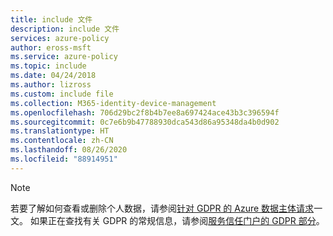 ```yaml
---
title: include 文件
description: include 文件
services: azure-policy
author: eross-msft
ms.service: azure-policy
ms.topic: include
ms.date: 04/24/2018
ms.author: lizross
ms.custom: include file
ms.collection: M365-identity-device-management
ms.openlocfilehash: 706d29bc2f8b4b7ee8a697424ace43b3c396594f
ms.sourcegitcommit: 0c7e6b9b47788930dca543d86a95348da4b0d902
ms.translationtype: HT
ms.contentlocale: zh-CN
ms.lasthandoff: 08/26/2020
ms.locfileid: "88914951"
---
```

>[!Note] 
>若要了解如何查看或删除个人数据，请参阅[针对 GDPR 的 Azure 数据主体请求](/microsoft-365/compliance/gdpr-dsr-azure)一文。 如果正在查找有关 GDPR 的常规信息，请参阅[服务信任门户的 GDPR 部分](https://servicetrust.microsoft.com/ViewPage/GDPRGetStarted)。
